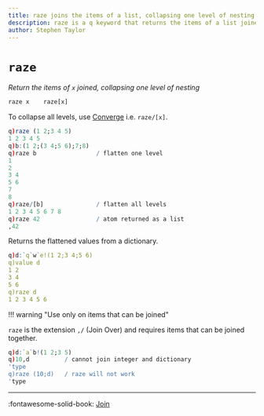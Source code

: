 ```yaml
---
title: raze joins the items of a list, collapsing one level of nesting | Reference | kdb+ and q documentation
description: raze is a q keyword that returns the items of a list joined, collapsing one level of nesting.
author: Stephen Taylor
---
```

# `raze`



_Return the items of `x` joined, collapsing one level of nesting_


```txt
raze x    raze[x]
```

To collapse all levels, use [Converge](accumulators.md#converge) i.e. `raze/[x]`.

```q
q)raze (1 2;3 4 5)
1 2 3 4 5
q)b:(1 2;(3 4;5 6);7;8)
q)raze b                 / flatten one level
1
2
3 4
5 6
7
8
q)raze/[b]               / flatten all levels
1 2 3 4 5 6 7 8
q)raze 42                / atom returned as a list
,42
```

Returns the flattened values from a dictionary.

```q
q)d:`q`w`e!(1 2;3 4;5 6)
q)value d
1 2
3 4
5 6
q)raze d
1 2 3 4 5 6
```

!!! warning "Use only on items that can be joined"

`raze` is the extension `,/` (Join Over) and requires items that can be joined together. 

```q
q)d:`a`b!(1 2;3 5)
q)10,d          / cannot join integer and dictionary
'type
q)raze (10;d)   / raze will not work
'type
```


----
:fontawesome-solid-book:
[Join](join.md)